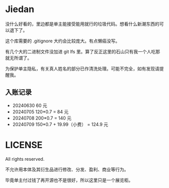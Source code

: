 # Jiedan

没什么好看的，里边都是单主能接受能用就行的垃圾代码。想看什么新潮东西的可以退下了。

这个库需要的 .gitignore 大约会比较庞大。有点懒癌没写。

有几个大的二进制文件没加进 git lfs 里。算了反正这里的石山只有我一个人吃那就无所谓了。

为保护单主隐私，有关真人姓名的部分已作清洗处理。可能不完全，如有发现请提醒我。

## 入账记录

- 20240630 60 元
- 20240705 120*0.7 = 84 元
- 20240708 200*0.7 = 140 元
- 20240709 150*0.7 + 19.99（小费） = 124.9 元

# LICENSE

All rights reserved.

不允许用本体及其衍生品进行修改、分发、盈利、商业等行为。

毕竟单主付过钱了再开源也不是很好，所以这里只是一个展览柜。